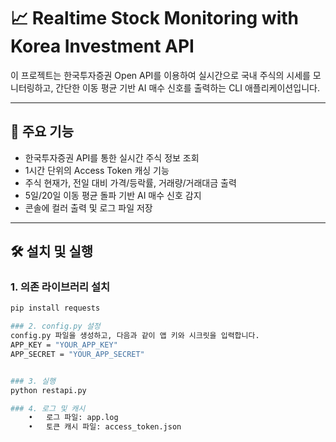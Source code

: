 # 📈 Realtime Stock Monitoring with Korea Investment API

이 프로젝트는 한국투자증권 Open API를 이용하여 실시간으로 국내 주식의 시세를 모니터링하고, 간단한 이동 평균 기반 AI 매수 신호를 출력하는 CLI 애플리케이션입니다.

---

## 📌 주요 기능

- 한국투자증권 API를 통한 실시간 주식 정보 조회
- 1시간 단위의 Access Token 캐싱 기능
- 주식 현재가, 전일 대비 가격/등락률, 거래량/거래대금 출력
- 5일/20일 이동 평균 돌파 기반 AI 매수 신호 감지
- 콘솔에 컬러 출력 및 로그 파일 저장

---

## 🛠️ 설치 및 실행

### 1. 의존 라이브러리 설치

```bash
pip install requests

### 2. config.py 설정
config.py 파일을 생성하고, 다음과 같이 앱 키와 시크릿을 입력합니다.
APP_KEY = "YOUR_APP_KEY"
APP_SECRET = "YOUR_APP_SECRET"


### 3. 실행
python restapi.py

### 4. 로그 및 캐시
	•	로그 파일: app.log
	•	토큰 캐시 파일: access_token.json
